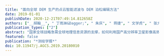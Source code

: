 ```yaml
---
title: "面向全球 DEM 生产的点云智能滤波与 DEM 泊松编辑方法"
date: 2019-01-01
publishDate: 2020-12-21T07:49:14.812658Z
authors: ["__胡翰__", " 丁雨淋&Dagger;", " 朱庆", " 蒋捷", " 文学虎", " 张力", " 唐伟", " 阳俊", " 钟若飞"]
publication_types: ["2"]
abstract: "国家全球战略急需全球地理信息资源的支撑，如何利用国产高分辨率卫星影像高效生产全球DEM已经成为我国全球地理信息资源建设工程的重大任务。由于全球地形地表结构的多样性和复杂性，现有依靠单一滤波模型或有限滤波规则的点云滤波方法的可靠性和效率难以保证。为此，本文提出一种可靠、高效、稳健的影像密集匹配点云数据智能滤波与DEM泊松编辑方法，通过顾及弯曲能量的点云自适应滤波及多边界约束的泊松地形编辑方法的设计与实现，构建了点云自适应滤波与定向智能精准编辑软件LINK。通过四川、黑龙江、陕西、海南、重庆测绘地理信息局等多家生产单位，采用覆盖国内外重点区域不同地形地表结构特征的资源三号卫星影像的DSM数据，进行DEM试生产验证。结果证明了本文方法的可靠性和有效性，在DEM生产困难的建筑区、森林和水域等区域，精度和效率优势明显，为全球大规模DEM生产提供了有力支撑。"
featured: false
publication: "*测绘学报*"
doi: 10.11947/j.AGCS.2019.20180010
---
```


